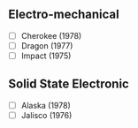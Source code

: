## Electro-mechanical
- [ ] Cherokee (1978)
- [ ] Dragon (1977)
- [ ] Impact (1975)
## Solid State Electronic
- [ ] Alaska (1978)
- [ ] Jalisco (1976)
